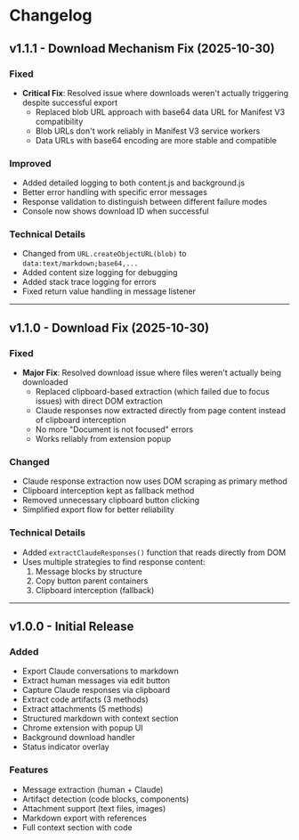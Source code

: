 # Changelog

## v1.1.1 - Download Mechanism Fix (2025-10-30)

### Fixed
- **Critical Fix**: Resolved issue where downloads weren't actually triggering despite successful export
  - Replaced blob URL approach with base64 data URL for Manifest V3 compatibility
  - Blob URLs don't work reliably in Manifest V3 service workers
  - Data URLs with base64 encoding are more stable and compatible

### Improved
- Added detailed logging to both content.js and background.js
- Better error handling with specific error messages
- Response validation to distinguish between different failure modes
- Console now shows download ID when successful

### Technical Details
- Changed from `URL.createObjectURL(blob)` to `data:text/markdown;base64,...`
- Added content size logging for debugging
- Added stack trace logging for errors
- Fixed return value handling in message listener

---

## v1.1.0 - Download Fix (2025-10-30)

### Fixed
- **Major Fix**: Resolved download issue where files weren't actually being downloaded
  - Replaced clipboard-based extraction (which failed due to focus issues) with direct DOM extraction
  - Claude responses now extracted directly from page content instead of clipboard interception
  - No more "Document is not focused" errors
  - Works reliably from extension popup

### Changed
- Claude response extraction now uses DOM scraping as primary method
- Clipboard interception kept as fallback method
- Removed unnecessary clipboard button clicking
- Simplified export flow for better reliability

### Technical Details
- Added `extractClaudeResponses()` function that reads directly from DOM
- Uses multiple strategies to find response content:
  1. Message blocks by structure
  2. Copy button parent containers
  3. Clipboard interception (fallback)

---

## v1.0.0 - Initial Release

### Added
- Export Claude conversations to markdown
- Extract human messages via edit button
- Capture Claude responses via clipboard
- Extract code artifacts (3 methods)
- Extract attachments (5 methods)
- Structured markdown with context section
- Chrome extension with popup UI
- Background download handler
- Status indicator overlay

### Features
- Message extraction (human + Claude)
- Artifact detection (code blocks, components)
- Attachment support (text files, images)
- Markdown export with references
- Full context section with code

